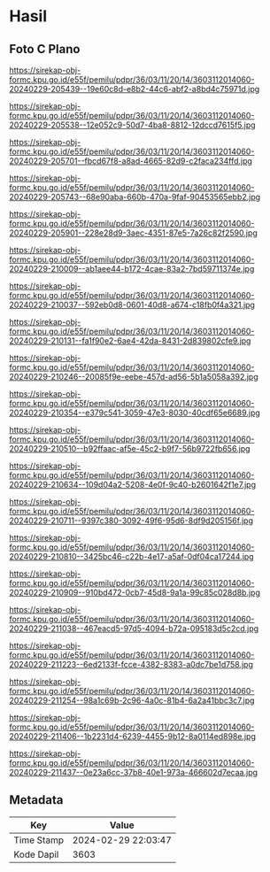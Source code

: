 # Hasil

## Foto C Plano

https://sirekap-obj-formc.kpu.go.id/e55f/pemilu/pdpr/36/03/11/20/14/3603112014060-20240229-205439--19e60c8d-e8b2-44c6-abf2-a8bd4c75971d.jpg

https://sirekap-obj-formc.kpu.go.id/e55f/pemilu/pdpr/36/03/11/20/14/3603112014060-20240229-205538--12e052c9-50d7-4ba8-8812-12dccd7615f5.jpg

https://sirekap-obj-formc.kpu.go.id/e55f/pemilu/pdpr/36/03/11/20/14/3603112014060-20240229-205701--fbcd67f8-a8ad-4665-82d9-c2faca234ffd.jpg

https://sirekap-obj-formc.kpu.go.id/e55f/pemilu/pdpr/36/03/11/20/14/3603112014060-20240229-205743--68e90aba-660b-470a-9faf-90453565ebb2.jpg

https://sirekap-obj-formc.kpu.go.id/e55f/pemilu/pdpr/36/03/11/20/14/3603112014060-20240229-205901--228e28d9-3aec-4351-87e5-7a26c82f2590.jpg

https://sirekap-obj-formc.kpu.go.id/e55f/pemilu/pdpr/36/03/11/20/14/3603112014060-20240229-210009--ab1aee44-b172-4cae-83a2-7bd59711374e.jpg

https://sirekap-obj-formc.kpu.go.id/e55f/pemilu/pdpr/36/03/11/20/14/3603112014060-20240229-210037--592eb0d8-0601-40d8-a674-c18fb0f4a321.jpg

https://sirekap-obj-formc.kpu.go.id/e55f/pemilu/pdpr/36/03/11/20/14/3603112014060-20240229-210131--fa1f90e2-6ae4-42da-8431-2d839802cfe9.jpg

https://sirekap-obj-formc.kpu.go.id/e55f/pemilu/pdpr/36/03/11/20/14/3603112014060-20240229-210246--20085f9e-eebe-457d-ad56-5b1a5058a392.jpg

https://sirekap-obj-formc.kpu.go.id/e55f/pemilu/pdpr/36/03/11/20/14/3603112014060-20240229-210354--e379c541-3059-47e3-8030-40cdf65e6689.jpg

https://sirekap-obj-formc.kpu.go.id/e55f/pemilu/pdpr/36/03/11/20/14/3603112014060-20240229-210510--b92ffaac-af5e-45c2-b9f7-56b9722fb656.jpg

https://sirekap-obj-formc.kpu.go.id/e55f/pemilu/pdpr/36/03/11/20/14/3603112014060-20240229-210634--109d04a2-5208-4e0f-9c40-b2601642f1e7.jpg

https://sirekap-obj-formc.kpu.go.id/e55f/pemilu/pdpr/36/03/11/20/14/3603112014060-20240229-210711--9397c380-3092-49f6-95d6-8df9d205156f.jpg

https://sirekap-obj-formc.kpu.go.id/e55f/pemilu/pdpr/36/03/11/20/14/3603112014060-20240229-210810--3425bc46-c22b-4e17-a5af-0df04ca17244.jpg

https://sirekap-obj-formc.kpu.go.id/e55f/pemilu/pdpr/36/03/11/20/14/3603112014060-20240229-210909--910bd472-0cb7-45d8-9a1a-99c85c028d8b.jpg

https://sirekap-obj-formc.kpu.go.id/e55f/pemilu/pdpr/36/03/11/20/14/3603112014060-20240229-211038--467eacd5-97d5-4094-b72a-095183d5c2cd.jpg

https://sirekap-obj-formc.kpu.go.id/e55f/pemilu/pdpr/36/03/11/20/14/3603112014060-20240229-211223--6ed2133f-fcce-4382-8383-a0dc7be1d758.jpg

https://sirekap-obj-formc.kpu.go.id/e55f/pemilu/pdpr/36/03/11/20/14/3603112014060-20240229-211254--98a1c69b-2c96-4a0c-81b4-6a2a41bbc3c7.jpg

https://sirekap-obj-formc.kpu.go.id/e55f/pemilu/pdpr/36/03/11/20/14/3603112014060-20240229-211406--1b2231d4-6239-4455-9b12-8a0114ed898e.jpg

https://sirekap-obj-formc.kpu.go.id/e55f/pemilu/pdpr/36/03/11/20/14/3603112014060-20240229-211437--0e23a6cc-37b8-40e1-973a-466602d7ecaa.jpg


## Metadata

| Key        | Value               |
| ---------- | ------------------- |
| Time Stamp | 2024-02-29 22:03:47 |
| Kode Dapil | 3603                |




